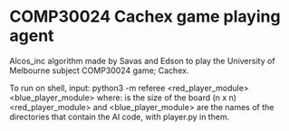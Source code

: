 # COMP30024 Cachex game playing agent

Alcos_inc algorithm made by Savas and Edson to play the University of Melbourne subject COMP30024 game; Cachex.

To run on shell, input: python3 -m referee <n> <red_player_module> <blue_player_module>
  where:
    <n> is the size of the board (n x n)
    <red_player_module> and <blue_player_module> are the names of the directories that contain the AI code, with player.py in them.
  
